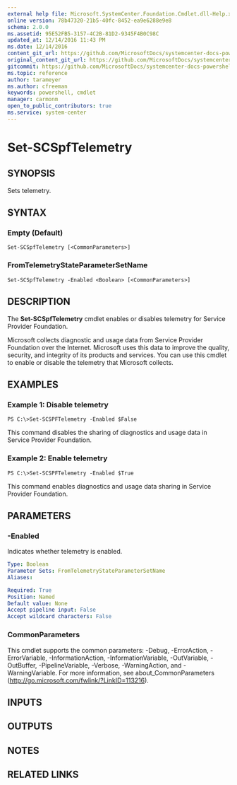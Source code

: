 ```yaml
---
external help file: Microsoft.SystemCenter.Foundation.Cmdlet.dll-Help.xml
online version: 78b47320-21b5-40fc-8452-ea9e6288e9e8
schema: 2.0.0
ms.assetid: 95E52FB5-3157-4C2B-81D2-9345F4B0C98C
updated_at: 12/14/2016 11:43 PM
ms.date: 12/14/2016
content_git_url: https://github.com/MicrosoftDocs/systemcenter-docs-powershell/blob/master/systemcenter-cmdlets/SystemCenter2016/ServiceProviderFoundation/v1.0/Set-SCSpfTelemetry.md
original_content_git_url: https://github.com/MicrosoftDocs/systemcenter-docs-powershell/blob/master/systemcenter-cmdlets/SystemCenter2016/ServiceProviderFoundation/v1.0/Set-SCSpfTelemetry.md
gitcommit: https://github.com/MicrosoftDocs/systemcenter-docs-powershell/blob/96cd9bd2780eb6b78c540fa00d3b8a4313e3ed40/systemcenter-cmdlets/SystemCenter2016/ServiceProviderFoundation/v1.0/Set-SCSpfTelemetry.md
ms.topic: reference
author: tarameyer
ms.author: cfreeman
keywords: powershell, cmdlet
manager: carmonm
open_to_public_contributors: true
ms.service: system-center
---
```


# Set-SCSpfTelemetry

## SYNOPSIS
Sets telemetry.

## SYNTAX

### Empty (Default)
```
Set-SCSpfTelemetry [<CommonParameters>]
```

### FromTelemetryStateParameterSetName
```
Set-SCSpfTelemetry -Enabled <Boolean> [<CommonParameters>]
```

## DESCRIPTION
The **Set-SCSpfTelemetry** cmdlet enables or disables telemetry for Service Provider Foundation.

Microsoft collects diagnostic and usage data from Service Provider Foundation over the Internet.
Microsoft uses this data to improve the quality, security, and integrity of its products and services.
You can use this cmdlet to enable or disable the telemetry that Microsoft collects.

## EXAMPLES

### Example 1: Disable telemetry
```
PS C:\>Set-SCSPFTelemetry -Enabled $False
```

This command disables the sharing of diagnostics and usage data in Service Provider Foundation.

### Example 2: Enable telemetry
```
PS C:\>Set-SCSPFTelemetry -Enabled $True
```

This command enables diagnostics and usage data sharing in Service Provider Foundation.

## PARAMETERS

### -Enabled
Indicates whether telemetry is enabled.

```yaml
Type: Boolean
Parameter Sets: FromTelemetryStateParameterSetName
Aliases: 

Required: True
Position: Named
Default value: None
Accept pipeline input: False
Accept wildcard characters: False
```

### CommonParameters
This cmdlet supports the common parameters: -Debug, -ErrorAction, -ErrorVariable, -InformationAction, -InformationVariable, -OutVariable, -OutBuffer, -PipelineVariable, -Verbose, -WarningAction, and -WarningVariable. For more information, see about_CommonParameters (http://go.microsoft.com/fwlink/?LinkID=113216).

## INPUTS

## OUTPUTS

## NOTES

## RELATED LINKS

